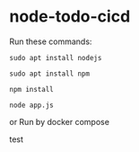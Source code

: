 # node-todo-cicd

Run these commands:


`sudo apt install nodejs`


`sudo apt install npm`


`npm install`

`node app.js`

or Run by docker compose 

test
